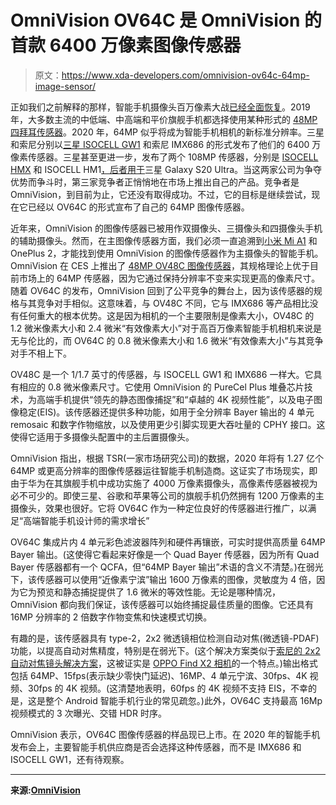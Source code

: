# OmniVision OV64C 是 OmniVision 的首款 6400 万像素图像传感器

> 原文：<https://www.xda-developers.com/omnivision-ov64c-64mp-image-sensor/>

正如我们之前解释的那样，智能手机摄像头百万像素大战[已经全面恢复](https://www.xda-developers.com/samsung-galaxy-s20-ultra-108mp-nona-binning-camera/)。2019 年，大多数主流的中低端、中高端和平价旗舰手机都选择使用某种形式的 [48MP 四拜耳传感器](https://www.xda-developers.com/sonys-imx586-48mp-smartphone-camera/)。2020 年，64MP 似乎将成为智能手机相机的新标准分辨率。三星和索尼分别以[三星 ISOCELL GW1](https://www.xda-developers.com/samsung-64mp-isocell-sensor-smartphones/) 和索尼 IMX686 的形式发布了他们的 6400 万像素传感器。三星甚至更进一步，发布了两个 108MP 传感器，分别是 [ISOCELL HMX](https://www.xda-developers.com/xiaomi-mi-note-10-first-impressions-108mp-of-greatness/) 和 ISOCELL HM1[，后者用于](https://www.xda-developers.com/samsung-galaxy-s20-ultra-108mp-nona-binning-camera/)三星 Galaxy S20 Ultra。当这两家公司为争夺优势而争斗时，第三家竞争者正悄悄地在市场上推出自己的产品。竞争者是 OmniVision，到目前为止，它还没有取得成功。不过，它的目标是继续尝试，现在它已经以 OV64C 的形式宣布了自己的 64MP 图像传感器。

近年来，OmniVision 的图像传感器已被用作双摄像头、三摄像头和四摄像头手机的辅助摄像头。然而，在主图像传感器方面，我们必须一直追溯到[小米 Mi A1](https://www.xda-developers.com/xiaomi-mi-a1-xda-android-review/) 和 OnePlus 2，才能找到使用 OmniVision 的图像传感器作为主摄像头的智能手机。OmniVision 在 CES 上推出了 [48MP OV48C 图像传感器](https://www.xda-developers.com/omnivision-ov48c-new-48mp-image-sensor/)，其规格理论上优于目前市场上的 64MP 传感器，因为它通过保持分辨率不变来实现更高的像素尺寸。随着 OV64C 的发布，OmniVision 回到了公平竞争的舞台上，因为该传感器的规格与其竞争对手相似。这意味着，与 OV48C 不同，它与 IMX686 等产品相比没有任何重大的根本优势。这是因为相机的一个主要限制是像素大小，OV48C 的 1.2 微米像素大小和 2.4 微米“有效像素大小”对于高百万像素智能手机相机来说是无与伦比的，而 OV64C 的 0.8 微米像素大小和 1.6 微米“有效像素大小”与其竞争对手不相上下。

OV48C 是一个 1/1.7 英寸的传感器，与 ISOCELL GW1 和 IMX686 一样大。它具有相应的 0.8 微米像素尺寸。它使用 OmniVision 的 PureCel Plus 堆叠芯片技术，为高端手机提供“领先的静态图像捕捉”和“卓越的 4K 视频性能”，以及电子图像稳定(EIS)。该传感器还提供多种功能，如用于全分辨率 Bayer 输出的 4 单元 remosaic 和数字作物缩放，以及使用更少引脚实现更大吞吐量的 CPHY 接口。这使得它适用于多摄像头配置中的主后置摄像头。

OmniVision 指出，根据 TSR(一家市场研究公司)的数据，2020 年将有 1.27 亿个 64MP 或更高分辨率的图像传感器运往智能手机制造商。这证实了市场现实，即由于华为在其旗舰手机中成功实施了 4000 万像素摄像头，高像素传感器被视为必不可少的。即使三星、谷歌和苹果等公司的旗舰手机仍然拥有 1200 万像素的主摄像头，效果也很好。它将 OV64C 作为一种定位良好的传感器进行推广，以满足“高端智能手机设计师的需求增长”

OV64C 集成片内 4 单元彩色滤波器阵列和硬件再镶嵌，可实时提供高质量 64MP Bayer 输出。(这使得它看起来好像是一个 Quad Bayer 传感器，因为所有 Quad Bayer 传感器都有一个 QCFA，但“64MP Bayer 输出”术语的含义不清楚。)在弱光下，该传感器可以使用“近像素宁滨”输出 1600 万像素的图像，灵敏度为 4 倍，因为它为预览和静态捕捉提供了 1.6 微米的等效性能。无论是哪种情况，OmniVision 都向我们保证，该传感器可以始终捕捉最佳质量的图像。它还具有 16MP 分辨率的 2 倍数字作物变焦和快速模式切换。

有趣的是，该传感器具有 type-2，2x2 微透镜相位检测自动对焦(微透镜-PDAF)功能，以提高自动对焦精度，特别是在弱光下。(这个解决方案类似于[索尼的 2x2 自动对焦镜头解决方案](https://www.sony-semicon.co.jp/e/products/IS/mobile/2_2_ocl.html)，这被证实是 [OPPO Find X2 相机](https://www.xda-developers.com/oppo-find-x2-sony-image-sensor-snapdragon-865/)的一个特点。)输出格式包括 64MP、15fps(表示缺少零快门延迟)、16MP、4 单元宁滨、30fps、4K 视频、30fps 的 4K 视频。(这清楚地表明，60fps 的 4K 视频不支持 EIS，不幸的是，这是整个 Android 智能手机行业的常见疏忽。)此外，OV64C 支持最高 16Mp 视频模式的 3 次曝光、交错 HDR 时序。

OmniVision 表示，OV64C 图像传感器的样品现已上市。在 2020 年的智能手机发布会上，主要智能手机供应商是否会选择这种传感器，而不是 IMX686 和 ISOCELL GW1，还有待观察。

* * *

**来源:[OmniVision](https://www.ovt.com/news-events/product-releases/omnivision-announces-its-first-64-megapixel-08-micron-image-sensor)**